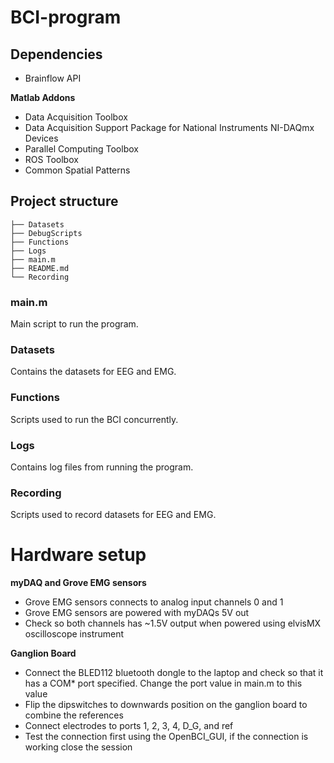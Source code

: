 # BCI-program
## Dependencies
- Brainflow API
  
**Matlab Addons**
- Data Acquisition Toolbox
- Data Acquisition Support Package for National Instruments NI-DAQmx Devices
- Parallel Computing Toolbox
- ROS Toolbox
- Common Spatial Patterns
  

## Project structure
```
├── Datasets
├── DebugScripts
├── Functions
├── Logs
├── main.m
├── README.md
└── Recording
```
### main.m
Main script to run the program.
### Datasets
Contains the datasets for EEG and EMG.
### Functions
Scripts used to run the BCI concurrently.
### Logs
Contains log files from running the program.
### Recording
Scripts used to record datasets for EEG and EMG.

# Hardware setup
**myDAQ and Grove EMG sensors**
- Grove EMG sensors connects to analog input channels 0 and 1
- Grove EMG sensors are powered with myDAQs 5V out
- Check so both channels has ~1.5V output when powered using elvisMX oscilloscope instrument

**Ganglion Board**
- Connect the BLED112 bluetooth dongle to the laptop and check so that it has a COM* port specified. Change the port value in main.m to this value
- Flip the dipswitches to downwards position on the ganglion board to combine the references
- Connect electrodes to ports 1, 2, 3, 4, D_G, and ref
- Test the connection first using the OpenBCI_GUI, if the connection is working close the session
